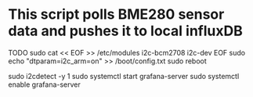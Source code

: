 # This script polls BME280 sensor data and pushes it to local influxDB

TODO
sudo cat << EOF >> /etc/modules
i2c-bcm2708
i2c-dev
EOF
sudo echo "dtparam=i2c_arm=on" >> /boot/config.txt
sudo reboot

sudo i2cdetect -y 1
sudo systemctl start grafana-server
sudo systemctl enable grafana-server
